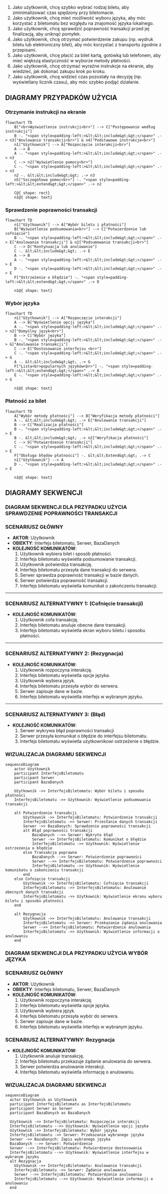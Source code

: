 1. Jako użytkownik, chcę szybko wybrać rodzaj biletu, aby zminimalizować czas
spędzony przy biletomacie.
2. Jako użytkownik, chcę mieć możliwość wyboru języka, aby móc korzystać z
biletomatu bez względu na znajomość języka lokalnego.
3. Jako użytkownik, chcę sprawdzić poprawność transakcji przed jej finalizacją,
aby uniknąć pomyłek.
4. Jako użytkownik, chcę otrzymać potwierdzenie zakupu (np. wydruk biletu lub
elektroniczny bilet), aby móc korzystać z transportu zgodnie z przepisami.
5. Jako użytkownik, chcę płacić za bilet kartą, gotówką lub telefonem, aby mieć
większą elastyczność w wyborze metody płatności.
6. Jako użytkownik, chcę otrzymać wyraźne instrukcje na ekranie, aby wiedzieć,
jak dokonać zakupu krok po kroku.
7. Jako użytkownik, chcę widzieć czas pozostały na decyzję (np. wyświetlany
licznik czasu), aby móc szybko podjąć działanie.

## DIAGRAMY PRZYPADKÓW UŻYCIA
### Otrzymanie instrukcji na ekranie

```mermaid
flowchart TD
    B["<br>Wyświetlenie instrukcji<br>"] --> C["Postępowanie według instrukcji"]
    B -. "<span style=padding-left:>&lt;&lt;include&gt;&gt;</span>" .-> n3["Anulowanie transakcji<br>"] & n4["Podstawowe instrukcje<br>"]
    n1["Użytkownik"] --> A["Rozpoczęcie interakcji<br>"]
    A --> B
    A -. "<span style=padding-left:>&lt;&lt;include&gt;&gt;</span>" .-> n3
    C --> n2["Wyświetlenie pomocy<br>"]
    C -. "<span style=padding-left:>&lt;&lt;include&gt;&gt;</span>" .-> n3
    n2 -. &lt;&lt;include&gt;&gt; .-> n3
    n5["Szczegółowa pomoc<br>"] -. "<span style=padding-left:>&lt;&lt;extend&gt;&gt;</span>" .-> n2

    C@{ shape: rect}
    n1@{ shape: text}
```

### Sprawdzenie poprawności transakcji

``` mermaid
flowchart TD
    n1["Użytkownik"] --> A["Wybór biletu i płatności"]
    B["Wyświetlenie podsumowania<br>"] --> C["Potwierdzenie lub cofnięcie"]
    B -. "<span style=padding-left:>&lt;&lt;include&gt;&gt;</span>" .-> E["Anulowanie transakcji"] & n2["Podsumowanie transakcji<br>"]
    C --> D["Kontynuacja lub anulowanie"]
    C -. &lt;&lt;include&gt;&gt; .-> E
    A --> B
    A -. "<span style=padding-left:>&lt;&lt;include&gt;&gt;</span>" .-> E
    D -. "<span style=padding-left:>&lt;&lt;include&gt;&gt;</span>" .-> E
    F["Ostrzeżenie o błędzie"] -. "<span style=padding-left:>&lt;&lt;extend&gt;&gt;</span>" .-> D

    n1@{ shape: text}
 ```
    
### Wybór języka

``` mermaid
flowchart TD
    n1["Użytkownik"] --> A["Rozpoczęcie interakcji"]
    A --> B["Wyświetlenie opcji języka"]
    A -. "<span style=padding-left:>&lt;&lt;include&gt;&gt;</span>" .-> n2["Domyślny język<br>"]
    B --> C["Wybór języka"]
    B -. "<span style=padding-left:>&lt;&lt;include&gt;&gt;</span>" .-> G["Anulowanie transakcji"]
    C --> E["Dostosowanie interfejsu <br>"]
    C -. "<span style=padding-left:>&lt;&lt;include&gt;&gt;</span>" .-> G
    A -. &lt;&lt;include&gt;&gt; .-> G
    F["Lista<br>popularnych języków<br>"] -. "<span style=padding-left:>&lt;&lt;extend&gt;&gt;</span>" .-> B
    E -. "<span style=padding-left:>&lt;&lt;include&gt;&gt;</span>" .-> G

    n1@{ shape: text}
```

### Płatność za bilet

```mermaid
flowchart TD
    A["Wybór metody płatności"] --> B["Weryfikacja metody płatności"]
    A -. &lt;&lt;include&gt;&gt; .-> E["Anulowanie transakcji"]
    B --> C["Realizacja płatności"]
    B -. "<span style=padding-left:>&lt;&lt;include&gt;&gt;</span>" .-> E
    B -. &lt;&lt;include&gt;&gt; .-> n2["Weryfikacja płatności"]
    C --> D["Potwierdzenie transakcji"]
    C -. "<span style=padding-left:>&lt;&lt;include&gt;&gt;</span>" .-> E
    F["Obsługa błędów płatności"] -. &lt;&lt;Extend&gt;&gt; .-> C
    n1["Użytkownik"] --> A
    D -. "<span style=padding-left:>&lt;&lt;include&gt;&gt;</span>" .-> E

    n1@{ shape: text}
```

## DIAGRAMY SEKWENCJI

### DIAGRAM SEKWENCJI DLA PRZYPADKU UŻYCIA SPRAWDZENIE POPRAWNOŚCI TRANSAKCJI

### SCENARIUSZ GŁÓWNY
- **AKTOR**: Użytkownik
- **OBIEKTY**: Interfejs biletomatu, Serwer, BazaDanych
- **KOLEJNOŚĆ KOMUNIKATÓW**:
  1. Użytkownik wybiera bilet i sposób płatności.
  2. Interfejs biletomatu wyświetla podsumowanie transakcji.
  3. Użytkownik potwierdza transakcję.
  4. Interfejs biletomatu przesyła dane transakcji do serwera.
  5. Serwer sprawdza poprawność transakcji w bazie danych.
  6. Serwer potwierdza poprawność transakcji.
  7. Interfejs biletomatu wyświetla komunikat o zakończeniu transakcji.

---

### SCENARIUSZ ALTERNATYWNY 1: (Cofnięcie transakcji)
- **KOLEJNOŚĆ KOMUNIKATÓW**:
  1. Użytkownik cofa transakcję.
  2. Interfejs biletomatu anuluje obecne dane transakcji.
  3. Interfejs biletomatu wyświetla ekran wyboru biletu i sposobu płatności.

---

### SCENARIUSZ ALTERNATYWNY 2: (Rezygnacja)
- **KOLEJNOŚĆ KOMUNIKATÓW**:
  1. Użytkownik rozpoczyna interakcję.
  2. Interfejs biletomatu wyświetla opcje języka.
  3. Użytkownik wybiera język.
  4. Interfejs biletomatu przesyła wybór do serwera.
  5. Serwer zapisuje dane w bazie.
  6. Interfejs biletomatu wyświetla interfejs w wybranym języku.

---

### SCENARIUSZ ALTERNATYWNY 3: (Błąd)
- **KOLEJNOŚĆ KOMUNIKATÓW**:
  1. Serwer wykrywa błąd poprawności transakcji
  2. Serwer przesyła komunikat o błędzie do interfejsu biletomatu.
  3. Interfejs biletomatu wyświetla użytkownikowi ostrzeżenie o błędzie.

### WIZUALIZACJA DIAGRAMU SEKWENCJI
```mermaid
sequenceDiagram
    actor Użytkownik
    participant InterfejsBiletomatu
    participant Serwer
    participant BazaDanych

    Użytkownik ->> InterfejsBiletomatu: Wybór biletu i sposobu płatności
    InterfejsBiletomatu ->> Użytkownik: Wyświetlenie podsumowania transakcji
    
    alt Potwierdzenie transakcji
        Użytkownik ->> InterfejsBiletomatu: Potwierdzenie transakcji
        InterfejsBiletomatu ->> Serwer: Przesłanie danych transakcji
        Serwer ->> BazaDanych: Sprawdzenie poprawności transakcji
        alt Błąd poprawności transakcji
            BazaDanych -->> Serwer: Wykryto błąd
            Serwer ->> InterfejsBiletomatu: Komunikat o błędzie
            InterfejsBiletomatu ->> Użytkownik: Wyświetlenie ostrzeżenia o błędzie
        else Transakcja poprawna
            BazaDanych -->> Serwer: Potwierdzenie poprawności
            Serwer -->> InterfejsBiletomatu: Potwierdzenie poprawności
            InterfejsBiletomatu ->> Użytkownik: Wyświetlenie komunikatu o zakończeniu transakcji
        end
    else Cofnięcie transakcji
        Użytkownik ->> InterfejsBiletomatu: Cofnięcie transakcji
        InterfejsBiletomatu ->> InterfejsBiletomatu: Anulowanie obecnych danych transakcji
        InterfejsBiletomatu ->> Użytkownik: Wyświetlenie ekranu wyboru biletu i sposobu płatności
    end

    alt Rezygnacja
        Użytkownik ->> InterfejsBiletomatu: Anulowanie transakcji
        InterfejsBiletomatu ->> Serwer: Przekazanie żądania anulowania
        Serwer -->> InterfejsBiletomatu: Potwierdzenie anulowania
        InterfejsBiletomatu ->> Użytkownik: Wyświetlenie informacji o anulowaniu
    end

```

### DIAGRAM SEKWENCJI DLA PRZYPADKU UŻYCIA WYBÓR JĘZYKA

### SCENARIUSZ GŁÓWNY
- **AKTOR**: Użytkownik
- **OBIEKTY**: Interfejs biletomatu, Serwer, BazaDanych
- **KOLEJNOŚĆ KOMUNIKATÓW**:
  1. Użytkownik rozpoczyna interakcję.
  2. Interfejs biletomatu wyświetla opcje języka.
  3. Użytkownik wybiera język.
  4. Interfejs biletomatu przesyła wybór do serwera.
  5. Serwer zapisuje dane w bazie.
  6. Interfejs biletomatu wyświetla interfejs w wybranym języku.

### SCENARIUSZ ALTERNATYWNY: Rezygnacja
- **KOLEJNOŚĆ KOMUNIKATÓW**:
  1. Użytkownik anuluje transakcję.
  2. Interfejs biletomatu przekazuje żądanie anulowania do serwera.
  3. Serwer potwierdza anulowanie interakcji.
  4. Interfejs biletomatu wyświetla informację o anulowaniu.

### WIZUALIZACJA DIAGRAMU SEKWENCJI
```mermaid
sequenceDiagram
  actor Użytkownik as Użytkownik
  participant InterfejsBiletomatu as InterfejsBiletomatu
  participant Serwer as Serwer
  participant BazaDanych as BazaDanych

  Użytkownik ->> InterfejsBiletomatu: Rozpoczęcie interakcji
  InterfejsBiletomatu -->> Użytkownik: Wyświetlenie opcji języka
  Użytkownik ->> InterfejsBiletomatu: Wybór języka
  InterfejsBiletomatu ->> Serwer: Przekazanie wybranego języka
  Serwer ->> BazaDanych: Zapis wybranego języka
  BazaDanych -->> Serwer: Potwierdzenie
  Serwer -->> InterfejsBiletomatu: Potwierdzenie dostosowania
  InterfejsBiletomatu -->> Użytkownik: Wyświetlenie interfejsu w wybranym języku
  alt Rezygnacja
    Użytkownik ->> InterfejsBiletomatu: Anulowanie transakcji
    InterfejsBiletomatu ->> Serwer: Żądanie anulowania
    Serwer -->> InterfejsBiletomatu: Potwierdzenie anulowania
    InterfejsBiletomatu -->> Użytkownik: Wyświetlenie informacji o anulowaniu
  end

```
